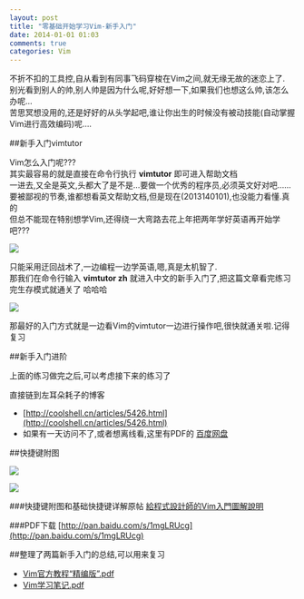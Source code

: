 ```yaml
---
layout: post
title: "零基础开始学习Vim-新手入门"
date: 2014-01-01 01:03
comments: true
categories: Vim
---
```


不折不扣的工具控,自从看到有同事飞码穿梭在Vim之间,就无缘无故的迷恋上了.  
别光看到别人的帅,别人帅是因为什么呢,好好想一下,如果我们也想这么帅,该怎么办呢…  
苦思冥想没用的,还是好好的从头学起吧,谁让你出生的时候没有被动技能(自动掌握Vim进行高效编码)呢….

##新手入门vimtutor
  
Vim怎么入门呢???  
其实最容易的就是直接在命令行执行 **vimtutor** 即可进入帮助文档  
一进去,又全是英文,头都大了是不是…要做一个优秀的程序员,必须英文好对吧……   
要被鄙视的节奏,谁都想看英文帮助文档,但是现在(2013140101),也没能力看懂.真的  
但总不能现在特别想学Vim,还得绕一大弯路去花上年把两年学好英语再开始学吧???  

![](/images/20140101-start-to-learn-vim/vim-tutor-en.png)

只能采用迂回战术了,一边编程一边学英语,嗯,真是太机智了.  
那我们在命令行输入 **vimtutor zh** 就进入中文的新手入门了,把这篇文章看完练习完生存模式就通关了 哈哈哈

![](/images/20140101-start-to-learn-vim/vim-tutor-zh.png)

那最好的入门方式就是一边看Vim的vimtutor一边进行操作吧,很快就通关啦.记得复习


##新手入门进阶

 上面的练习做完之后,可以考虑接下来的练习了  
<!-- more --> 
 直接链到左耳朵耗子的博客   
 
 - [http://coolshell.cn/articles/5426.html](http://coolshell.cn/articles/5426.html)
 - 如果有一天访问不了,或者想离线看,这里有PDF的 [百度网盘](http://pan.baidu.com/s/1kTuP9I3)

##快捷键附图

 ![](/images/20140101-start-to-learn-vim/vim-cheat-sheet-diagram.png)
 
 
 ![](/images/20140101-start-to-learn-vim/vim-cheat-sheet-full.png)
 

###快捷键附图和基础快捷键详解原帖 [給程式設計師的Vim入門圖解說明](http://blog.vgod.tw/2009/12/08/vim-cheat-sheet-for-programmers/)

###PDF下载 [http://pan.baidu.com/s/1mgLRUcg](http://pan.baidu.com/s/1mgLRUcg)


##整理了两篇新手入门的总结,可以用来复习

 - [Vim官方教程“精编版”.pdf](http://pan.baidu.com/s/1pJ4kQPt)
 - [Vim学习笔记.pdf](http://pan.baidu.com/s/1jGzBvWq)
 